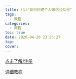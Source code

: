 ```yaml
---
title: (1)"如何创建个人微信公众号"
tags:
  - 教程
categories:
  - 教程
toc: true
date: 2020-04-26 23:25:27
top:
cover:
---
```


[点击了解/注册](https://mp.weixin.qq.com/cgi-bin/registermidpage?action=index&lang=zh_CN&token=)

[详细教程](https://www.seoxiehui.cn/article-202911-1.html)